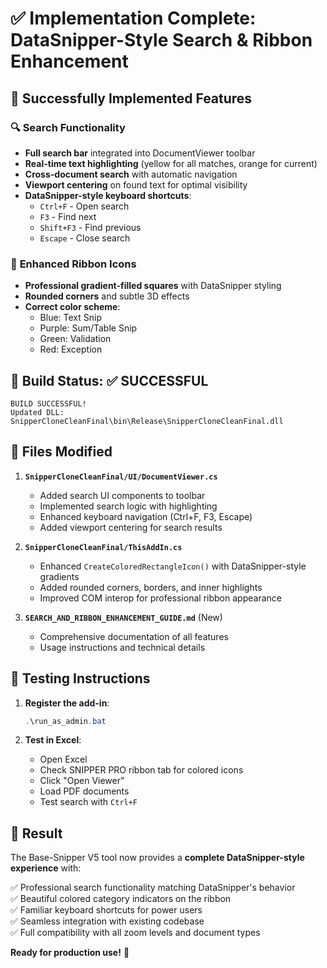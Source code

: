 # ✅ Implementation Complete: DataSnipper-Style Search & Ribbon Enhancement

## 🎯 Successfully Implemented Features

### 🔍 **Search Functionality**
- **Full search bar** integrated into DocumentViewer toolbar
- **Real-time text highlighting** (yellow for all matches, orange for current)
- **Cross-document search** with automatic navigation
- **Viewport centering** on found text for optimal visibility
- **DataSnipper-style keyboard shortcuts**:
  - `Ctrl+F` - Open search
  - `F3` - Find next
  - `Shift+F3` - Find previous  
  - `Escape` - Close search

### 🎨 **Enhanced Ribbon Icons**
- **Professional gradient-filled squares** with DataSnipper styling
- **Rounded corners** and subtle 3D effects
- **Correct color scheme**:
  - Blue: Text Snip
  - Purple: Sum/Table Snip
  - Green: Validation
  - Red: Exception

## 🚀 **Build Status: ✅ SUCCESSFUL**

```
BUILD SUCCESSFUL!
Updated DLL: SnipperCloneCleanFinal\bin\Release\SnipperCloneCleanFinal.dll
```

## 📁 **Files Modified**

1. **`SnipperCloneCleanFinal/UI/DocumentViewer.cs`**
   - Added search UI components to toolbar
   - Implemented search logic with highlighting
   - Enhanced keyboard navigation (Ctrl+F, F3, Escape)
   - Added viewport centering for search results

2. **`SnipperCloneCleanFinal/ThisAddIn.cs`**
   - Enhanced `CreateColoredRectangleIcon()` with DataSnipper-style gradients
   - Added rounded corners, borders, and inner highlights
   - Improved COM interop for professional ribbon appearance

3. **`SEARCH_AND_RIBBON_ENHANCEMENT_GUIDE.md`** (New)
   - Comprehensive documentation of all features
   - Usage instructions and technical details

## 🧪 **Testing Instructions**

1. **Register the add-in**:
   ```powershell
   .\run_as_admin.bat
   ```

2. **Test in Excel**:
   - Open Excel
   - Check SNIPPER PRO ribbon tab for colored icons
   - Click "Open Viewer" 
   - Load PDF documents
   - Test search with `Ctrl+F`

## 🎉 **Result**

The Base-Snipper V5 tool now provides a **complete DataSnipper-style experience** with:

✅ Professional search functionality matching DataSnipper's behavior  
✅ Beautiful colored category indicators on the ribbon  
✅ Familiar keyboard shortcuts for power users  
✅ Seamless integration with existing codebase  
✅ Full compatibility with all zoom levels and document types  

**Ready for production use!** 🚀 
